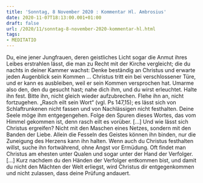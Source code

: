 ```yaml
---
title: 'Sonntag, 8 November 2020 : Kommentar Hl. Ambrosius'
date: 2020-11-07T18:13:00.001+01:00
draft: false
url: /2020/11/sonntag-8-november-2020-kommentar-hl.html
tags: 
- MEDITATIO
---
```


Du, eine jener Jungfrauen, deren geistliches Licht sogar die Anmut ihres Leibes erstrahlen lässt, die man zu Recht mit der Kirche vergleicht; die du nachts in deiner Kammer wachst: Denke beständig an Christus und erwarte jeden Augenblick sein Kommen … Christus tritt ein bei verschlossener Türe, und er kann es ausbleiben, weil er sein Kommen versprochen hat. Umarme also den, den du gesucht hast; nahe dich ihm, und du wirst erleuchtet. Halte ihn fest. Bitte ihn, nicht gleich wieder aufzubrechen. Flehe ihn an, nicht fortzugehen. „Rasch eilt sein Wort“ (vgl. Ps 147,15); es lässt sich von Schlaftrunkenen nicht fassen und von Nachlässigen nicht festhalten. Deine Seele möge ihm entgegengehen. Folge den Spuren dieses Wortes, das vom Himmel gekommen ist, denn rasch eilt es vorüber. \[…\] Und wie lässt sich Christus ergreifen? Nicht mit den Maschen eines Netzes, sondern mit den Banden der Liebe. Allein die Fesseln des Geistes können ihn binden, nur die Zuneigung des Herzens kann ihn halten. Wenn auch du Christus festhalten willst, suche ihn fortwährend, ohne Angst vor Ermüdung. Oft findet man Christus am ehesten unter Qualen und sogar unter der Hand der Verfolger. \[…\] Kurz nachdem du den Händen der Verfolger entkommen bist, und damit du nicht den Mächten der Welt erliegst, wird Christus dir entgegenkommen und nicht zulassen, dass deine Prüfung andauert.